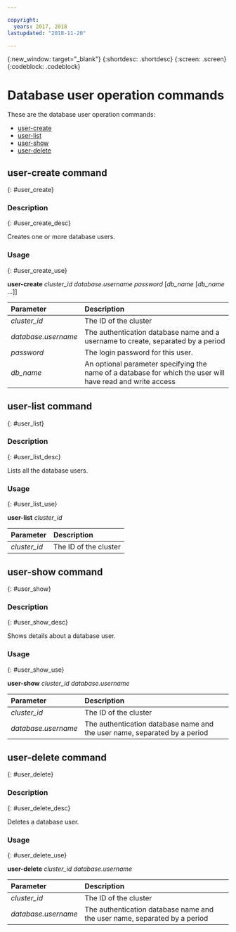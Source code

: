 ```yaml
---

copyright:
  years: 2017, 2018
lastupdated: "2018-11-20"

---
```


{:new_window: target="_blank"}
{:shortdesc: .shortdesc}
{:screen: .screen}
{:codeblock: .codeblock}


# Database user operation commands

These are the database user operation commands:

- [user-create](#user_create)
- [user-list](#user_list)
- [user-show](#user_show)
- [user-delete](#user_delete)


## user-create command
{: #user_create}

### Description
{: #user_create_desc}

Creates one or more database users.

### Usage
{: #user_create_use}

**user-create** *cluster_id* *database.username* *password* \[*db_name* \[*db_name* ...\]\]

| Parameter        |  Description                  |
| :--------------- |  :--------------------------- |
| *cluster_id*     |  The ID of the cluster        |
| *database.username* | The authentication database name and a username to create, separated by a period |
| *password*       | The login password for this user. |
| *db_name*        | An optional parameter specifying the name of a database for which the user will have read and write access |


## user-list command
{: #user_list}

### Description
{: #user_list_desc}

Lists all the database users.

### Usage
{: #user_list_use}

**user-list** *cluster_id*

| Parameter        |  Description                  |
| :--------------- |  :--------------------------- |
| *cluster_id*    |  The ID of the cluster       |


## user-show command
{: #user_show}

### Description
{: #user_show_desc}

Shows details about a database user.

### Usage
{: #user_show_use}

**user-show** *cluster_id* *database.username*

| Parameter        |  Description                  |
| :--------------- |  :--------------------------- |
| *cluster_id*    |  The ID of the cluster       |
| *database.username* | The authentication database name and the user name, separated by a period |


## user-delete command
{: #user_delete}

### Description
{: #user_delete_desc}

Deletes a database user.

### Usage
{: #user_delete_use}

**user-delete** *cluster_id* *database.username*

| Parameter        |  Description                  |
| :--------------- |  :--------------------------- |
| *cluster_id*    |  The ID of the cluster       |
| *database.username* | The authentication database name and the user name, separated by a period |
